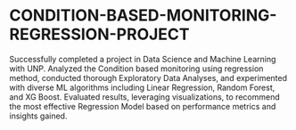 # CONDITION-BASED-MONITORING-REGRESSION-PROJECT
Successfully completed a project in Data Science and Machine Learning with UNP. Analyzed the Condition based monitoring using regression method, conducted thorough Exploratory Data Analyses, and experimented with diverse ML algorithms including Linear Regression, Random Forest, and XG Boost. Evaluated results, leveraging visualizations, to recommend the most effective Regression Model based on performance metrics and insights gained.
